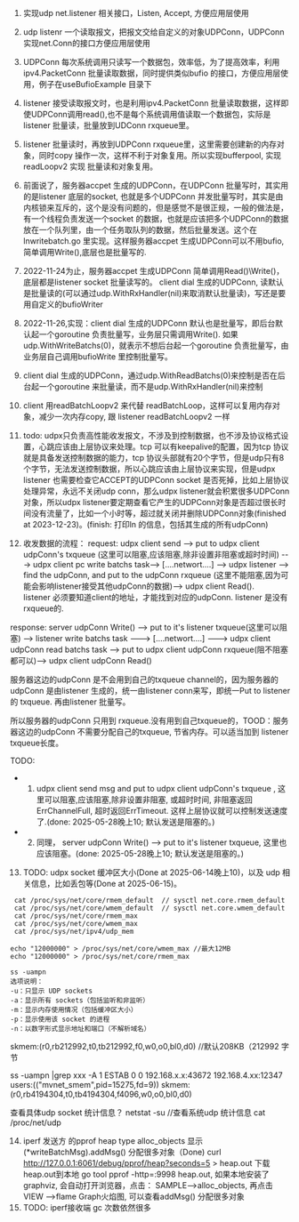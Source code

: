 1. 实现udp net.listener 相关接口，Listen, Accept, 方便应用层使用
2. udp listenr 一个读取报文，把报文交给自定义的对象UDPConn，UDPConn 实现net.Conn的接口方便应用层使用
3. UDPConn 每次系统调用只读写一个数据包，效率低，为了提高效率，利用ipv4.PacketConn 批量读取数据，同时提供类似bufio 的接口，方便应用层使用，例子在useBufioExample 目录下
4. listener 接受读取报文时，也是利用ipv4.PacketConn 批量读取数据，这样即使UDPConn调用read(),也不是每个系统调用值读取一个数据包，实际是listener 批量读，批量放到UDConn rxqueue里。
5. listener 批量读时，再放到UDPConn rxqueue里，这里需要创建新的内存对象，同时copy 操作一次，这样不利于对象复用。所以实现bufferpool, 实现 readLoopv2 实现 批量读和对象复用。
6. 前面说了，服务器accpet 生成的UDPConn，在UDPConn 批量写时，其实用的是listener 底层的socket, 也就是多个UDPConn 并发批量写时，其实是由内核锁来互斥的，这个是没有问题的，但是感觉不是很正规，一般的做法是，有一个线程负责发送一个socket 的数据，也就是应该把多个UDPConn的数据放在一个队列里，由一个任务取队列的数据，然后批量发送。这个在lnwritebatch.go 里实现。这样服务器accpet 生成UDPConn可以不用bufio,简单调用Write(),底层也是批量写的.
7. 2022-11-24为止，服务器accpet 生成UDPConn 简单调用Read()\Write()，底层都是listener socket 批量读写的。 client dial 生成的UDPConn, 读默认是批量读的(可以通过udp.WithRxHandler(nil)来取消默认批量读)，写还是要用自定义的bufioWriter
8. 2022-11-26,实现：client dial 生成的UDPConn 默认也是批量写，即后台默认起一个goroutine 负责批量写，业务层只需调用Write(). 如果udp.WithWriteBatchs(0)，就表示不想后台起一个goroutine 负责批量写，由业务层自己调用bufioWrite 里控制批量写。
9. client dial 生成的UDPConn，通过udp.WithReadBatchs(0)来控制是否在后台起一个goroutine 来批量读，而不是udp.WithRxHandler(nil)来控制
10. client 用readBatchLoopv2 来代替 readBatchLoop，这样可以复用内存对象，减少一次内存copy, 跟 listener readBatchLoopv2 一样
11. todo: udpx只负责高性能收发报文，不涉及到控制数据，也不涉及协议格式设置，心跳应该由上层协议来处理。tcp 可以有keepalive的配置，因为tcp 协议就是具备发送控制数据的能力，tcp 协议头部就有20个字节，但是udp只有8个字节，无法发送控制数据，所以心跳应该由上层协议来实现，但是udpx listener 也需要检查它ACCEPT的UDPConn socket 是否死掉，比如上层协议处理异常，永远不关闭udp conn，那么udpx listener就会积累很多UDPConn对象，所以udpx listener要定期查看它产生的UDPConn对象是否超过很长时间没有流量了，比如一个小时等，超过就关闭并删除UDPConn对象(finished at 2023-12-23)。(finish: 打印ln 的信息，包括其生成的所有udpConn)

12. 收发数据的流程：
request:
udpx client send --> put to udpx client udpConn's txqueue (这里可以阻塞,应该阻塞,除非设置非阻塞或超时时间) ---> udpx client pc write batchs task--> [....networt....] 
--> udpx listener --> find the udpConn, and put to the udpConn rxqueue (这里不能阻塞,因为可能会影响listener接受其他udpConn的数据)--> udpx client Read().  
listener 必须要知道client的地址，才能找到对应的udpConn. listener 是没有rxqueue的.

response:
server udpConn Write() --> put to it's listener txqueue(这里可以阻塞) --> listener write batchs task ---> [....networt....]
---> udpx client udpConn read batchs task --> put to udpx client udpConn rxqueue(阻不阻塞都可以)--> udpx client udpConn Read()

服务器这边的udpConn 是不会用到自己的txqueue channel的，因为服务器的udpConn 是由listener 生成的，统一由listener conn来写，即统一Put to listener 的 txqueue. 再由listener 批量写。

所以服务器的udpConn 只用到 rxqueue.没有用到自己txqueue的，TOOD：服务器这边的udpConn 不需要分配自己的txqueue, 节省内存。可以适当加到 listener txqueue长度。

TODO:
+ 1. udpx client send msg and  put to udpx client udpConn's txqueue , 这里可以阻塞,应该阻塞,除非设置非阻塞, 或超时时间, 非阻塞返回ErrChannelFull, 超时返回ErrTimeout. 这样上层协议就可以控制发送速度了.(done: 2025-05-28晚上10; 默认发送是阻塞的。)
+ 2. 同理， server udpConn Write() --> put to it's listener txqueue, 这里也应该阻塞。(done: 2025-05-28晚上10; 默认发送是阻塞的。)

13. TODO: udpx socket 缓冲区大小(Done at 2025-06-14晚上10)，以及 udp 相关信息，比如丢包等(Done at 2025-06-15)。
```
 cat /proc/sys/net/core/rmem_default  // sysctl net.core.rmem_default
 cat /proc/sys/net/core/wmem_default  // sysctl net.core.wmem_default
 cat /proc/sys/net/core/rmem_max
 cat /proc/sys/net/core/wmem_max
 cat /proc/sys/net/ipv4/udp_mem

echo "12000000" > /proc/sys/net/core/wmem_max //最大12MB
echo "12000000" > /proc/sys/net/core/rmem_max

```

```
ss -uampn
选项说明：
-u：只显示 UDP sockets
-a：显示所有 sockets（包括监听和非监听）
-m：显示内存使用情况（包括缓冲区大小）
-p：显示使用该 socket 的进程
-n：以数字形式显示地址和端口（不解析域名）
```
skmem:(r0,rb212992,t0,tb212992,f0,w0,o0,bl0,d0) //默认208KB（212992 字节

ss -uampn |grep xxx -A 1
ESTAB    0         0             192.168.x.x:43672       192.168.4.xx:12347    users:(("mvnet_smem",pid=15275,fd=9))
	 skmem:(r0,rb4194304,t0,tb4194304,f4096,w0,o0,bl0,d0)


查看具体udp socket 统计信息？
netstat -su //查看系统udp 统计信息
cat /proc/net/udp

14. iperf 发送方 的pprof heap type alloc_objects 显示(*writeBatchMsg).addMsg() 分配很多对象（Done)
  curl http://127.0.0.1:6061/debug/pprof/heap?seconds=5 > heap.out
  下载heap.out到本地
  go tool pprof -http=:9998 heap.out, 如果本地安装了graphviz, 会自动打开浏览器，点击：
  SAMPLE-->alloc_objects, 
  再点击VIEW -->flame Graph火焰图, 可以查看addMsg() 分配很多对象
15. TODO: iperf接收端 gc 次数依然很多